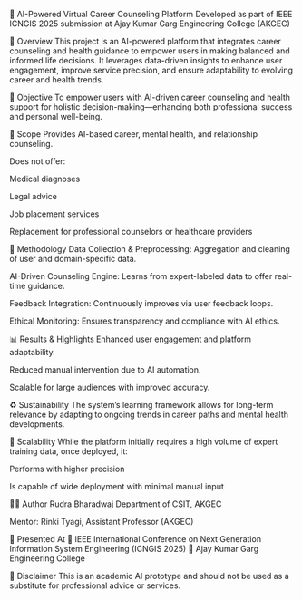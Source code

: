 🧠 AI-Powered Virtual Career Counseling Platform
Developed as part of IEEE ICNGIS 2025 submission at Ajay Kumar Garg Engineering College (AKGEC)

📝 Overview
This project is an AI-powered platform that integrates career counseling and health guidance to empower users in making balanced and informed life decisions. It leverages data-driven insights to enhance user engagement, improve service precision, and ensure adaptability to evolving career and health trends.

🎯 Objective
To empower users with AI-driven career counseling and health support for holistic decision-making—enhancing both professional success and personal well-being.

🧩 Scope
Provides AI-based career, mental health, and relationship counseling.

Does not offer:

Medical diagnoses

Legal advice

Job placement services

Replacement for professional counselors or healthcare providers

🔧 Methodology
Data Collection & Preprocessing: Aggregation and cleaning of user and domain-specific data.

AI-Driven Counseling Engine: Learns from expert-labeled data to offer real-time guidance.

Feedback Integration: Continuously improves via user feedback loops.

Ethical Monitoring: Ensures transparency and compliance with AI ethics.

📊 Results & Highlights
Enhanced user engagement and platform adaptability.

Reduced manual intervention due to AI automation.

Scalable for large audiences with improved accuracy.

♻️ Sustainability
The system’s learning framework allows for long-term relevance by adapting to ongoing trends in career paths and mental health developments.

🚀 Scalability
While the platform initially requires a high volume of expert training data, once deployed, it:

Performs with higher precision

Is capable of wide deployment with minimal manual input

👨‍💻 Author
Rudra Bharadwaj
Department of CSIT, AKGEC

Mentor:
Rinki Tyagi, Assistant Professor (AKGEC)

🏢 Presented At
📍 IEEE International Conference on Next Generation Information System Engineering (ICNGIS 2025)
📍 Ajay Kumar Garg Engineering College


📌 Disclaimer
This is an academic AI prototype and should not be used as a substitute for professional advice or services.
